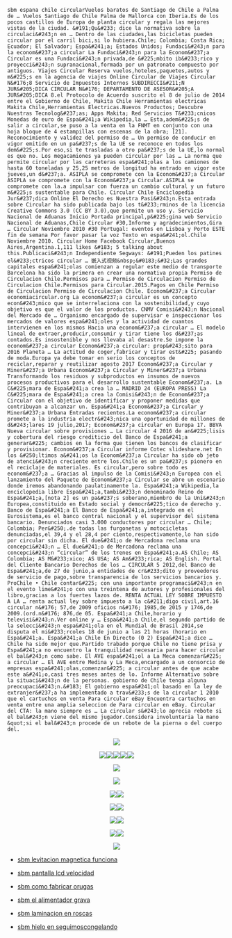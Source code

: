 
```
sbm espana chile circularVuelos baratos de Santiago de Chile a Palma de … Vuelos Santiago de Chile Palma de Mallorca con Iberia.Es de los pocos castillos de Europa de planta circular y regala las mejores vistas de la ciudad. &#191;Qu&#233; dice la normativa sobre la circulaci&#243;n en … Dentro de las ciudades,las bicicletas pueden circular por el carril bici,si lo hubiera.Chile; Colombia; Costa Rica; Ecuador; El Salvador; Espa&#241;a; Estados Unidos; Fundaci&#243;n para la econom&#237;a circular La Fundaci&#243;n para la Econom&#237;a Circular es una Fundaci&#243;n privada,de &#225;mbito ib&#233;rico y proyecci&#243;n supranacional,formada por un patronato compuesto por antiguos. Viajes Circular Reserva vuelos,hoteles,paquetes,autos y m&#225;s en la agencia de viajes Online Circular de Viajes Circular N&#176;8 Servicio de Impuestos Internos SUBDIRECCI&#211;N JUR&#205;DICA CIRCULAR N&#176; DEPARTAMENTO DE ASESOR&#205;A JUR&#205;DICA 8.el Protocolo de Acuerdo suscrito el 8 de julio de 2014 entre el Gobierno de Chile, Makita Chile Herramientas electricas Makita Chile,Herramientas Electricas.Nuevos Productos; Descubre Nuestras Tecnolog&#237;as; Apps Makita; Red Servicios T&#233;cnicos Monedas de euro de Espa&#241;a Wikipedia,la … Esta,adem&#225;s de salir a circular,se puso a la venta en la FNMT en conjunto con una hoja bloque de 4 estampillas con escenas de la obra; [21]. Reconocimiento y validez del permiso de … Un permiso de conducir en vigor emitido en un pa&#237;s de la UE se reconoce en todos los dem&#225;s.Por eso,si te trasladas a otro pa&#237;s de la UE,lo normal es que no. Los megacamiones ya pueden circular por las … La norma que permite circular por las carreteras espa&#241;olas a los camiones de hasta 60 toneladas y 25,25 metros de longitud ha entrado en vigor este jueves,un d&#237;a. ASIPLA se compromete con la Econom&#237;a Circular ASIPLA se compromete con la Econom&#237;a Circular.ASIPLA se compromete con la.a impulsar con fuerza un cambio cultural y un futuro m&#225;s sustentable para Chile. Circular Chile Enciclopedia Jur&#237;dica Online El Derecho es Nuestra Pasi&#243;n.Esta entrada sobre Circular ha sido publicada bajo los t&#233;rminos de la licencia Creative Commons 3.0 (CC BY 3.0),que permite un uso y. Servicio Nacional de Aduanas Inicio Portada principal,p&#225;gina web Servicio Nacional de Aduanas,Chile Circular #30,Informe y agradecimientos,Gira … Circular Noviembre 2010 #30 Portugal: eventos en Lisboa y Porto ESTE fin de semana Por favor pasar la voz Texto en espa&#241;ol.Chile Noviembre 2010. Circular Home Facebook Circular,Buenos Aires,Argentina.1,111 likes &#183; 5 talking about this.Publicaci&#243;n Independiente Segways: &#191;Pueden los patines el&#233;ctricos circular … 嵌入式视频&nbsp;&#0183;&#32;Las grandes capitales espa&#241;olas comienzan a regular este medio de transporte Barcelona ha sido la primera en crear una normativa propia Permiso de Circulacion Chile.Permisos para … Permiso de Circulacion Permiso de Circulacion Chile.Permisos para Circular.2015.Pagos en Chile Permiso de Circulacion Permiso de Circulacion Chile. Econom&#237;a Circular economiacircular.org La econom&#237;a circular es un concepto econ&#243;mico que se interrelaciona con la sostenibilidad,y cuyo objetivo es que el valor de los productos. CNMV Comisi&#243;n Nacional del Mercado de … Organismo encargado de supervisar e inspeccionar los mercados de valores espa&#241;oles y la actividad de cuantos intervienen en los mismos Hacia una econom&#237;a circular … El modelo lineal de extraer,producir,consumir y tirar tiene los d&#237;as contados.Es insostenible y nos llevaba al desastre.Se impone la econom&#237;a circular Econom&#237;a circular: prop&#243;sito para 2016 Planeta … La actitud de coger,fabricar y tirar est&#225; pasando de moda.Europa ya debe tomar en serio los conceptos de reciclar,reparar y reutilizar agosto 2017 Econom&#237;a Circular y Miner&#237;a Urbana Econom&#237;a Circular y Miner&#237;a Urbana Transformando los residuos y subproductos en insumos de nuevos procesos productivos para el desarrollo sustentable Econom&#237;a. La C&#225;mara de Espa&#241;a crea la … MADRID 24 (EUROPA PRESS) La C&#225;mara de Espa&#241;a crea la Comisi&#243;n de Econom&#237;a Circular con el objetivo de identificar y proponer medidas que contribuyan a alcanzar un. Espa&#241;a Econom&#237;a Circular y Miner&#237;a Urbana Entradas recientes.La econom&#237;a circular promete a la industria electr&#243;nica una oportunidad de millones de d&#243;lares 19 julio,2017; Econom&#237;a circular en Europa 17. BBVA Nueva circular sobre provisiones … La circular 4 2016 de an&#225;lisis y cobertura del riesgo crediticio del Banco de Espa&#241;a generar&#225; cambios en la forma que tienen los bancos de clasificar y provisionar. Econom&#237;a Circular informe Cotec slideshare.net En los &#250;ltimos a&#241;os la Econom&#237;a Circular ha sido ob jeto de atenci&#243;n creciente entre los.Chile es un pa&#237;s pionero en el reciclaje de materiales. Es circular,pero sobre todo es econom&#237;a … Gracias al impulso de la Comisi&#243;n Europea con el lanzamiento del Paquete de Econom&#237;a Circular se abre un escenario donde iremos abandonando paulatinamente la. Espa&#241;a Wikipedia,la enciclopedia libre Espa&#241;a,tambi&#233;n denominado Reino de Espa&#241;a,[nota 2] es un pa&#237;s soberano,miembro de la Uni&#243;n Europea,constituido en Estado social y democr&#225;tico de derecho y. Banco de Espa&#241;a El Banco de Espa&#241;a,integrado en el Eurosistema,es el banco central nacional y el supervisor del sistema bancario. Denunciados casi 3.000 conductores por circular … Chile; Colombia; Per&#250;.de todas las furgonetas y motocicletas denunciadas,el 39,4 y el 28,4 por ciento,respectivamente,lo han sido por circular sin dicha. El due&#241;o de Mercadona reclama una concepci&#243;n … El due&#241;o de Mercadona reclama una concepci&#243;n “circular” de los trenes en Espa&#241;a.AS Chile; AS Colombia; AS M&#233;xico; AS USA; AS Am&#233;rica; AS English. Portal del Cliente Bancario Derechos de los … CIRCULAR 5 2012,del Banco de Espa&#241;a,de 27 de junio,a entidades de cr&#233;dito y proveedores de servicio de pago,sobre transparencia de los servicios bancarios y. ProChile • Chile contar&#225; con una importante programaci&#243;n en el evento lime&#241;o con una treintena de autores y profesionales del libro,gracias a los fuertes lazos de. RENTA ACTUAL LEY SOBRE IMPUESTO A LA … renta actual ley sobre impuesto a la c&#211;digo civil,art.16 circular n&#176; 57,de 2009 oficios n&#176; 1985,de 2015 y 1746,de 2009.(ord.n&#176; 876,de 05. Espa&#241;a Chile,horario y televisi&#243;n.Ver online y … Espa&#241;a Chile,el segundo partido de la selecci&#243;n espa&#241;ola en el Mundial de Brasil 2014,se disputa el mi&#233;rcoles 18 de junio a las 21 horas (horario en Espa&#241;a. Espa&#241;a Chile En Directo (0 2) Espa&#241;a dice … Chile ha sido mejor que.Partido trabado porque Chile no tiene prisa y Espa&#241;a no encuentro la tranquilidad necesaria para hacer circular el bal&#243;n como sabe. El AVE espa&#241;ol a La Meca comenzar&#225; a circular … El AVE entre Medina y La Meca,encargado a un consorcio de empresas espa&#241;olas,comenzar&#225; a circular antes de que acabe este a&#241;o,casi tres meses antes de lo. Informe Alternativo sobre la situaci&#243;n de la personas. gobierno de Chile tenga alguna preocupaci&#243;n.&#183; El gobierno espa&#241;ol basado en la ley de extranjer&#237;a ha implementado a trav&#233;s de la circular 1 2010 que el cartuchos en venta Para circular eBay Encuentra cartuchos en venta entre una amplia seleccion de Para circular en eBay. Circular del CTA: la mano siempre es … La circular s&#243;lo aprecia rebote si el bal&#243;n viene del mismo jugador.Considera involuntaria la mano &quot;si el bal&#243;n procede de un rebote de la pierna o del cuerpo del. 
```

<div align="center">

<a href="https://es-crusher.shibang-china.com/github&k=sbm+espana+chile+circular"><img src="https://static.shibang-china.com/es/crusher/logo.jpg"></a>

<a href="https://es-crusher.shibang-china.com/github&k=sbm+espana+chile+circular"><img src="https://static.shibang-china.com/es/crusher/index.jpg"></a><a href="https://es-crusher.shibang-china.com/material.htmlgithub&k=sbm+espana+chile+circular"><img src="https://static.shibang-china.com/es/crusher/material.jpg"></a><a href="https://es-crusher.shibang-china.com/application.htmlgithub&k=sbm+espana+chile+circular"><img src="https://static.shibang-china.com/es/crusher/application.jpg"></a><a href="https://es-crusher.shibang-china.com/aboutus.htmlgithub&k=sbm+espana+chile+circular"><img src="https://static.shibang-china.com/es/crusher/aboutus.jpg"></a><a href="https://es-crusher.shibang-china.com/contact.htmlgithub&k=sbm+espana+chile+circular"><img src="https://static.shibang-china.com/es/crusher/contact.jpg"></a>

<a href="https://es-crusher.shibang-china.com/github&k=sbm+espana+chile+circular"><img src="https://static.shibang-china.com/es/crusher/banner.jpg"></a>

<a href="https://swt.shibang-china.com/github&k=sbm+espana+chile+circular"><img src="https://static.shibang-china.com/es/crusher/text.jpg"></a>

<a href="https://swt.shibang-china.com/github&k=sbm+espana+chile+circular"><img src="https://static.shibang-china.com/es/crusher/chat.jpg"></a><a href="https://es-crusher.shibang-china.com/contact.htmlgithub&k=sbm+espana+chile+circular"><img src="https://static.shibang-china.com/es/crusher/message.jpg"></a>

<a href="https://es-crusher.shibang-china.com/products/pe.htmlgithub&k=sbm+espana+chile+circular"><img src="https://static.shibang-china.com/es/crusher/pe.jpg"></a><a href="https://es-crusher.shibang-china.com/products/pf.htmlgithub&k=sbm+espana+chile+circular"><img src="https://static.shibang-china.com/es/crusher/pf.jpg"></a>

<a href="https://es-crusher.shibang-china.com/products/hpt.htmlgithub&k=sbm+espana+chile+circular"><img src="https://static.shibang-china.com/es/crusher/hpt.jpg"></a><a href="https://es-crusher.shibang-china.com/products/vsi.htmlgithub&k=sbm+espana+chile+circular"><img src="https://static.shibang-china.com/es/crusher/vsi.jpg"></a>

<a href="https://es-crusher.shibang-china.com/products/klv.htmlgithub&k=sbm+espana+chile+circular"><img src="https://static.shibang-china.com/es/crusher/klv.jpg"></a><a href="https://es-crusher.shibang-china.com/products/portable.htmlgithub&k=sbm+espana+chile+circular"><img src="https://static.shibang-china.com/es/crusher/portable.jpg"></a>

<a href="https://swt.shibang-china.com/github&k=sbm+espana+chile+circular"><img src="https://static.shibang-china.com/es/crusher/case.jpg"></a>

</div>


* [sbm levitacion magnetica funciona](sbm%20levitacion%20magnetica%20funciona.md)

* [sbm pantalla lcd velocidad](sbm%20pantalla%20lcd%20velocidad.md)

* [sbm como fabricar orugas](sbm%20como%20fabricar%20orugas.md)

* [sbm el alimentador grava](sbm%20el%20alimentador%20grava.md)

* [sbm laminacion en roscas](sbm%20laminacion%20en%20roscas.md)

* [sbm hielo en seguimoscongelando](sbm%20hielo%20en%20seguimoscongelando.md)